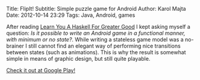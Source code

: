 Title: FlipIt!
Subtitle: Simple puzzle game for Android
Author: Karol Majta
Date: 2012-10-14 23:29 
Tags: Java, Android, games

After reading [Learn You A Haskell For Greater Good](http://learnyouahaskell.com)
I kept asking myself a question: *Is it possible to write an Android game in
a functional manner, with minimum or no state?*. While writing a stateless
game model was a no-brainer I still cannot find an elegant way of performing
nice transitions between states (such as animations). This is why the result
is somewhat simple in means of graphic design, but still quite playable.

[Check it out at Google Play!](https://play.google.com/store/apps/details?id=com.karolmajta.flipit)

